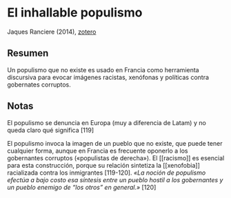 # El inhallable populismo

Jaques Ranciere (2014), [zotero](zotero://select/items/@ranciere2014)
## Resumen

Un populismo que no existe es usado en Francia como herramienta discursiva para evocar imágenes racistas, xenófonas y políticas contra gobernates corruptos.

## Notas

El populismo se denuncia en Europa (muy a diferencia de Latam) y no queda claro qué significa [119]

El populismo invoca la imagen de un pueblo que no existe, que puede tener cualquier forma, aunque en Francia es frecuente oponerlo a los gobernantes corruptos («populistas de derecha»). El [[racismo]] es esencial para esta construcción, porque su relación sintetiza la [[xenofobia]] racializada contra los inmigrantes [119-120]. *«La noción de populismo efectúa a bajo costo esa síntesis entre un pueblo hostil a los gobernantes y un pueblo enemigo de “los otros” en general.»* [120]
